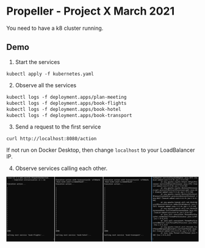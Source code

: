 # Propeller - Project X March 2021

You need to have a k8 cluster running.

## Demo

1. Start the services 

```   
kubectl apply -f kubernetes.yaml
```
    
2. Observe all the services
   
```
kubectl logs -f deployment.apps/plan-meeting
kubectl logs -f deployment.apps/book-flights
kubectl logs -f deployment.apps/book-hotel
kubectl logs -f deployment.apps/book-transport
```
   
3. Send a request to the first service
   
```
curl http://localhost:8080/action
```
   
If not run on Docker Desktop, then change `localhost` to your LoadBalancer IP.

4. Observe services calling each other.

![alt text](markdown/result.png "Result")
    